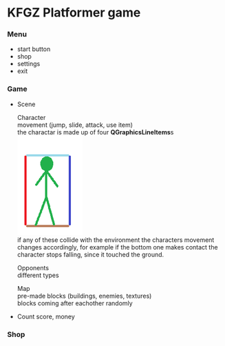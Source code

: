 # KFGZ Platformer game

### Menu
* start button
* shop
* settings
* exit
### Game
* Scene

   Character  
   movement (jump, slide, attack, use item)   
   the charactar is made up of four **QGraphicsLineItems**s   
   ![character](readmeIMG/character.png)   
   if any of these collide with the environment the characters movement changes accordingly, for example if the bottom one makes contact the character stops falling, since it touched the ground.
   
   Opponents  
   different types
   
   Map  
   pre-made blocks (buildings, enemies, textures)  
   blocks coming after eachother randomly
* Count score, money
### Shop
